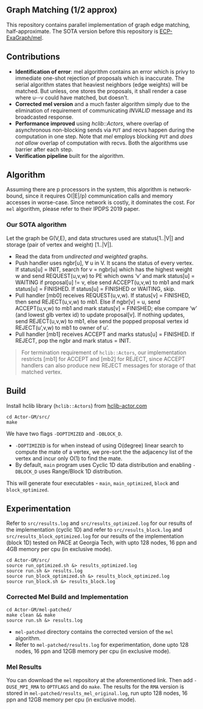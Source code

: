 ## Graph Matching (1/2 approx)
This repository contains parallel implementation of graph edge matching, half-approximate. The SOTA version before this repository is [ECP-ExaGraph/mel](https://github.com/ECP-ExaGraph/mel/tree/master).

## Contributions
- **Identification of error**: mel algorithm contains an error which is privy to immediate one-shot rejection of proposals which is inaccurate. The serial algorithm states that heaviest neighbors (edge weights) will be matched. But unless, one stores the proposals, it shall render a case where u--v could have matched, but doesn't. 
- **Corrected mel version** and a much faster algorithm simply due to the elimination of requirement of communicating _INVALID_ message and its broadcasted response.
- **Performance improved** using _hclib::Actors_, where overlap of asynchronous non-blocking sends via `PUT` and recvs happen during the computation in one step. Note that _mel_ employs blocking `PUT` and _does not allow_ overlap of computation with recvs. Both the algorithms use barrier after each step.
- **Verification pipeline** built for the algorithm.

## Algorithm
Assuming there are p processors in the system, this algorithm is network-bound, since it requires O(|E|/p) communication calls and memory accesses in worse-case. Since network is costly, it dominates the cost. For `mel` algorithm, please refer to their IPDPS 2019 paper.

### Our SOTA algorithm
Let the graph be G(V,E), and data structures used are status[1..|V|] and storage (pair of vertex and weight) [1..|V|].

- Read the data from _undirected and weighted_ graphs.
- Push handler uses ngbr[u], $\forall$ u in V. It scans the status of every vertex. If status[u] = INIT, search for v = ngbr[u] which has the highest weight w and send REQUEST(u,v,w) to PE which owns ‘v’ and mark status[u] = WAITING if proposal[u] != v, else send ACCEPT(u,v,w) to mb1 and mark status[u] = FINISHED. If status[u] = FINISHED or WAITING, skip.
- Pull handler [mb0] receives REQUEST(u,v,w). If status[v] = FINISHED, then send REJECT(u,v,w) to mb1. Else if ngbr[v] = u, send ACCEPT(u,v,w) to mb1 and mark status[v] = FINISHED; else  compare ‘w’ (and lowest glb vertex id) to update proposal[v]. If nothing updates, send REJECT(u,v,w) to mb1, else send the popped proposal vertex id REJECT(u’,v,w) to mb1 to owner of u’.
- Pull handler [mb1] receives ACCEPT and marks status[u] = FINISHED. If REJECT, pop the ngbr and mark status = INIT.

> For termination requirement of `hclib::Actors`, our implementation restricts [mb1] for ACCEPT and [mb2] for REJECT, since ACCEPT handlers can also produce new REJECT messages for storage of that matched vertex.

## Build
Install hclib library (`hclib::Actors`) from [hclib-actor.com](https://hclib-actor.com)

```
cd Actor-GM/src/
make
```
We have two flags `-DOPTIMIZED` and `-DBLOCK_D`. 
- `-DOPTIMIZED` is for when instead of using O(degree) linear search to compute the mate of a vertex, we pre-sort the the adjacency list of the vertex and incur only O(1) to find the mate. 
- By default, `main` program uses Cyclic 1D data distribution and enabling `-DBLOCK_D` uses Range/Block 1D distribution. 

This will generate four executables - `main`, `main_optimized`, `block` and `block_optimized`.

## Experimentation
Refer to `src/results.log` and `src/results_optimized.log` for our results of the implementation (cyclic 1D)
and refer to `src/results_block.log` and `src/results_block_optimized.log` for our results of the implementation (block 1D) tested on PACE at Georgia Tech, with upto 128 nodes, 16 ppn and 4GB memory per cpu (in exclusive mode).
```
cd Actor-GM/src/
source run_optimized.sh &> results_optimized.log
source run.sh &> results.log
source run_block_optimized.sh &> results_block_optimized.log
source run_block.sh &> results_block.log
```

### Corrected Mel Build and Implementation
```
cd Actor-GM/mel-patched/
make clean && make
source run.sh &> results.log
```

- `mel-patched` directory contains the corrected version of the `mel` algorithm.
- Refer to `mel-patched/results.log` for experimentation, done upto 128 nodes, 16 ppn and 12GB memory per cpu (in exclusive mode).

### Mel Results
You can download the `mel` repository at the aforementioned link. Then add `-DUSE_MPI_RMA` to `OPTFLAGS` and do `make`. The results for the `RMA` version is stored in `mel-patched/results_mel_original.log`, run upto 128 nodes, 16 ppn and 12GB memory per cpu (in exclusive mode).
